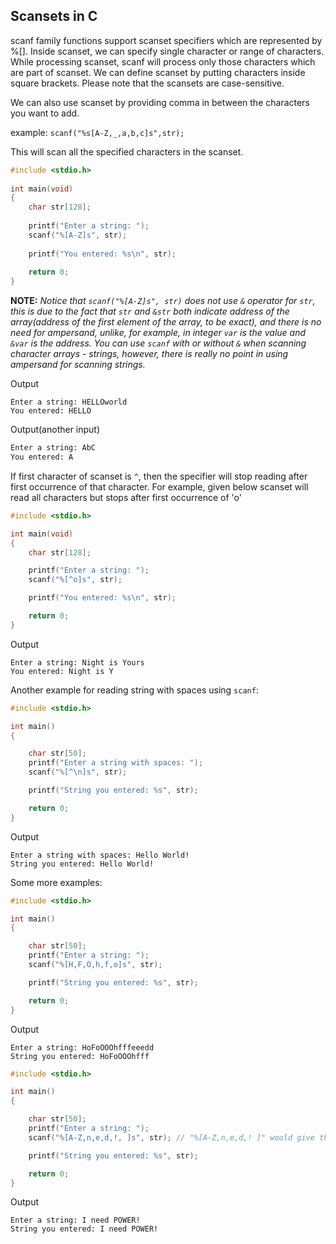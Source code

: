 ## Scansets in C

scanf family functions support scanset specifiers which are represented by %[]. Inside scanset, we can specify single character or range of characters. While processing scanset, scanf will process only those characters which are part of scanset. We can define scanset by putting characters inside square brackets. Please note that the scansets are case-sensitive.

We can also use scanset by providing comma in between the characters you want to add.

example: `scanf("%s[A-Z,_,a,b,c]s",str);`

This will scan all the specified characters in the scanset.

```c
#include <stdio.h>
 
int main(void)
{
    char str[128];
 
    printf("Enter a string: ");
    scanf("%[A-Z]s", str);
 
    printf("You entered: %s\n", str);
 
    return 0;
}
```

**NOTE:** *Notice that `scanf("%[A-Z]s", str)` does not use `&` operator for `str`, this is due to the fact that `str` and `&str` both indicate address of the array(address of the first element of the array, to be exact), and there is no need for ampersand, unlike, for example, in integer `var` is the value and `&var` is the address. You can use `scanf` with or without `&` when scanning character arrays - strings, however, there is really no point in using ampersand for scanning strings.* 

Output
```
Enter a string: HELLOworld
You entered: HELLO
```

Output(another input)
```bash
Enter a string: AbC
You entered: A
```

If first character of scanset is `^`, then the specifier will stop reading after first occurrence of that character. For example, given below scanset will read all characters but stops after first occurrence of 'o'

```c
#include <stdio.h>

int main(void)
{
    char str[128];

    printf("Enter a string: ");
    scanf("%[^o]s", str);

    printf("You entered: %s\n", str);

    return 0;
}
```

Output
```
Enter a string: Night is Yours
You entered: Night is Y
```

Another example for reading string with spaces using `scanf`:
```c
#include <stdio.h>

int main()
{

    char str[50];
    printf("Enter a string with spaces: ");
    scanf("%[^\n]s", str);

    printf("String you entered: %s", str);

    return 0;
}
```

Output
```
Enter a string with spaces: Hello World!
String you entered: Hello World!
```

Some more examples:

```c
#include <stdio.h>

int main()
{

    char str[50];
    printf("Enter a string: ");
    scanf("%[H,F,O,h,f,o]s", str);

    printf("String you entered: %s", str);

    return 0;
}
```

Output
```
Enter a string: HoFoOOOhfffeeedd
String you entered: HoFoOOOhfff
```

```c
#include <stdio.h>

int main()
{

    char str[50];
    printf("Enter a string: ");
    scanf("%[A-Z,n,e,d,!, ]s", str); // "%[A-Z,n,e,d,! ]" would give the same result

    printf("String you entered: %s", str);

    return 0;
}
```

Output
```
Enter a string: I need POWER!
String you entered: I need POWER!
```